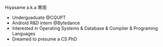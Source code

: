 Hiyasame a.k.a 寒雨

- Underguaduate @CQUPT
- Android R&D intern @Bytedance
- Interested in Operating Systems & Database & Compiler & Programing Languages
- Dreamed to presume a CS PhD